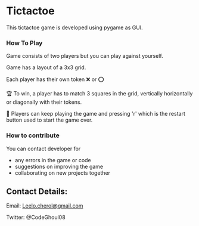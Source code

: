 # Tictactoe
This tictactoe game is developed using pygame as GUI.

### How To Play
Game  consists of two players but you can play against yourself.

Game has a layout of a 3x3 grid.

Each player has their own token :x: or :o:

:trophy: To win, a player has to match 3 squares in the grid, vertically
horizontally or diagonally with their tokens.


:repeat: Players can keep playing the game and pressing 'r' which is the 
restart button used to start the game over.

### How to contribute
You can contact developer for 
* any errors in the game or code
* suggestions on improving the game
* collaborating on new projects together

## Contact Details:
Email: Leelo.cherol@gmail.com

Twitter: @CodeGhoul08
